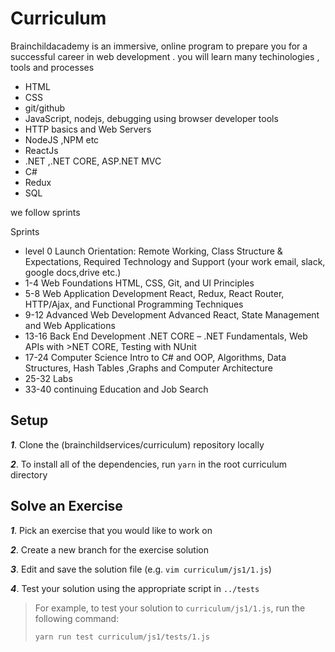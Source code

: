 # Curriculum

 Brainchildacademy is an immersive, online program to prepare you for a successful career in web development . you will learn  many techinologies , tools and processes
 
- HTML
- CSS
- git/github 
- JavaScript, nodejs, debugging using browser developer tools
- HTTP basics and Web Servers
- NodeJS ,NPM etc
- ReactJs
- .NET ,.NET CORE, ASP.NET MVC
- C#
- Redux
- SQL
 
 we follow sprints 
 

Sprints
- level 0 
    Launch
    Orientation: Remote Working, Class Structure & Expectations, Required Technology and Support (your work email, slack, google docs,drive etc.) 
- 1-4
  Web Foundations
  HTML, CSS, Git, and UI Principles 
- 5-8
  Web Application Development
  React, Redux, React Router, HTTP/Ajax, and Functional Programming Techniques
- 9-12
  Advanced Web Development
  Advanced React, State Management and Web Applications
- 13-16
  Back End Development
  .NET CORE – .NET Fundamentals, Web APIs with >NET CORE, Testing with NUnit
- 17-24
  Computer Science
  Intro to C# and OOP, Algorithms, Data Structures, Hash Tables ,Graphs and Computer Architecture
- 25-32
  Labs  
- 33-40
  continuing Education and Job Search

## Setup

***1***. Clone the (brainchildservices/curriculum) repository locally

***2***. To install all of the dependencies, run `yarn` in the root curriculum directory

## Solve an Exercise
***1***. Pick an exercise that you would like to work on

***2***. Create a new branch for the exercise solution

***3***. Edit and save the solution file (e.g. `vim curriculum/js1/1.js`)

***4***. Test your solution using the appropriate script in `../tests`

> For example, to test your solution to `curriculum/js1/1.js`, run the following command:
> ```bash
> yarn run test curriculum/js1/tests/1.js
> ```
